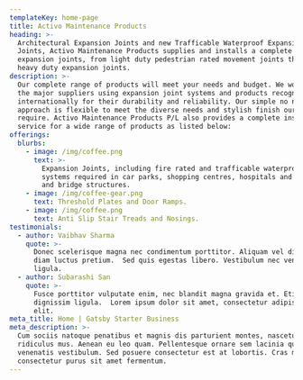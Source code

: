```yaml
---
templateKey: home-page
title: Activo Maintenance Products
heading: >-
  Architectural Expansion Joints and new Trafficable Waterproof Expansion
  Joints, Activo Maintenance Products supplies and installs a complete range of
  expansion joints, from light duty pedestrian rated movement joints through to
  heavy duty expansion joints.
description: >-
  Our complete range of products will meet your needs and budget. We work with
  the major suppliers using expansion joint systems and products recognised
  internationally for their durability and reliability. Our simple no nonsense
  approach is flexible to meet the diverse needs and stylish finish our clients
  require. Activo Maintenance Products P/L also provides a complete installation
  service for a wide range of products as listed below: 
offerings:
  blurbs:
    - image: /img/coffee.png
      text: >-
        Expansion Joints, including fire rated and trafficable waterproof
        systems required in car parks, shopping centres, hospitals and stadiums
        and bridge structures.
    - image: /img/coffee-gear.png
      text: Threshold Plates and Door Ramps.
    - image: /img/coffee.png
      text: Anti Slip Stair Treads and Nosings.
testimonials:
  - author: Vaibhav Sharma
    quote: >-
      Donec scelerisque magna nec condimentum porttitor. Aliquam vel diam sed
      diam luctus pretium.  Sed quis egestas libero. Vestibulum nec venenatis
      ligula. 
  - author: Subarashi San
    quote: >-
      Fusce porttitor vulputate enim, nec blandit magna gravida et. Etiam et
      dignissim ligula.  Lorem ipsum dolor sit amet, consectetur adipiscing
      elit.
meta_title: Home | Gatsby Starter Business
meta_description: >-
  Cum sociis natoque penatibus et magnis dis parturient montes, nascetur
  ridiculus mus. Aenean eu leo quam. Pellentesque ornare sem lacinia quam
  venenatis vestibulum. Sed posuere consectetur est at lobortis. Cras mattis
  consectetur purus sit amet fermentum.
---
```


